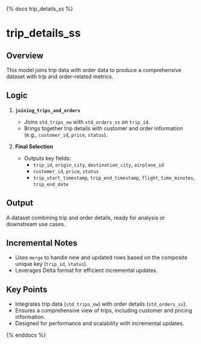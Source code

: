 <!-- markdownlint-disable MD041 -->
{% docs trip_details_ss %}

# trip_details_ss

## Overview
This model joins trip data with order data to produce a comprehensive dataset with trip and order-related metrics.

## Logic
1. **`joining_trips_and_orders`**
   - Joins `std_trips_ow` with `std_orders_ss` on `trip_id`.
   - Brings together trip details with customer and order information (e.g., `customer_id`, `price`, `status`).

2. **Final Selection**
   - Outputs key fields:
     - `trip_id`, `origin_city`, `destination_city`, `airplane_id`
     - `customer_id`, `price`, `status`
     - `trip_start_timestamp`, `trip_end_timestamp`, `flight_time_minutes`, `trip_end_date`

## Output
A dataset combining trip and order details, ready for analysis or downstream use cases.

## Incremental Notes
- Uses `merge` to handle new and updated rows based on the composite unique key (`trip_id`, `status`).
- Leverages Delta format for efficient incremental updates.

## Key Points
- Integrates trip data (`std_trips_ow`) with order details (`std_orders_ss`).
- Ensures a comprehensive view of trips, including customer and pricing information.
- Designed for performance and scalability with incremental updates.

{% enddocs %}